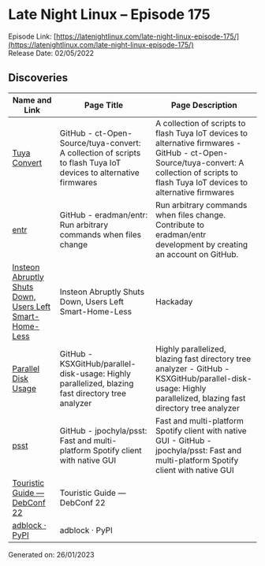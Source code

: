 # Late Night Linux – Episode 175
Episode Link: [https://latenightlinux.com/late-night-linux-episode-175/](https://latenightlinux.com/late-night-linux-episode-175/)  
Release Date: 02/05/2022
## Discoveries

| Name and Link | Page Title | Page Description |
| ----- | ----- | ----- |
| [Tuya Convert](https://github.com/ct-Open-Source/tuya-convert) | GitHub - ct-Open-Source/tuya-convert: A collection of scripts to flash Tuya IoT devices to alternative firmwares | A collection of scripts to flash Tuya IoT devices to alternative firmwares - GitHub - ct-Open-Source/tuya-convert: A collection of scripts to flash Tuya IoT devices to alternative firmwares |
| [entr](https://github.com/eradman/entr) | GitHub - eradman/entr: Run arbitrary commands when files change | Run arbitrary commands when files change. Contribute to eradman/entr development by creating an account on GitHub. |
| [Insteon Abruptly Shuts Down, Users Left Smart-Home-Less](https://hackaday.com/2022/04/25/insteon-abruptly-shuts-down-users-left-smart-home-less/) | Insteon Abruptly Shuts Down, Users Left Smart-Home-Less | Hackaday |  |
| [Parallel Disk Usage](https://github.com/KSXGitHub/parallel-disk-usage) | GitHub - KSXGitHub/parallel-disk-usage: Highly parallelized, blazing fast directory tree analyzer | Highly parallelized, blazing fast directory tree analyzer - GitHub - KSXGitHub/parallel-disk-usage: Highly parallelized, blazing fast directory tree analyzer |
| [psst](https://github.com/jpochyla/psst) | GitHub - jpochyla/psst: Fast and multi-platform Spotify client with native GUI | Fast and multi-platform Spotify client with native GUI - GitHub - jpochyla/psst: Fast and multi-platform Spotify client with native GUI |
| [Touristic Guide — DebConf 22](https://debconf22.debconf.org/news/2022-04-14-touristic-guide/) | Touristic Guide — DebConf 22 |  |
| [adblock · PyPI](https://pypi.org/project/adblock/) | adblock · PyPI |  |

Generated on: 26/01/2023